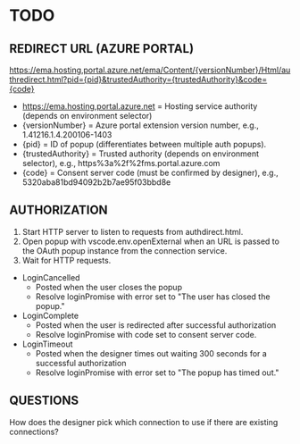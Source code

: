 # TODO

## REDIRECT URL (AZURE PORTAL)

https://ema.hosting,portal.azure.net/ema/Content/{versionNumber}/Html/authredirect.html?pid={pid}&trustedAuthority={trustedAuthority}&code={code}

- https://ema.hosting,portal.azure.net = Hosting service authority (depends on environment selector)
- {versionNumber} = Azure portal extension version number, e.g., 1.41216.1.4.200106-1403
- {pid} = ID of popup (differentiates between multiple auth popups).
- {trustedAuthority} = Trusted authority (depends on environment selector), e.g., https%3a%2f%2fms.portal.azure.com
- {code} = Consent server code (must be confirmed by designer), e.g., 5320aba81bd94092b2b7ae95f03bbd8e

## AUTHORIZATION

1. Start HTTP server to listen to requests from authdirect.html.
2. Open popup with vscode.env.openExternal when an URL is passed to the OAuth popup instance from the connection service.
3. Wait for HTTP requests.

- LoginCancelled
  - Posted when the user closes the popup
  - Resolve loginPromise with error set to "The user has closed the popup."
- LoginComplete
  - Posted when the user is redirected after successful authorization
  - Resolve loginPromise with code set to consent server code.
- LoginTimeout
  - Posted when the designer times out waiting 300 seconds for a successful authorization
  - Resolve loginPromise with error set to "The popup has timed out."

## QUESTIONS

How does the designer pick which connection to use if there are existing connections?
